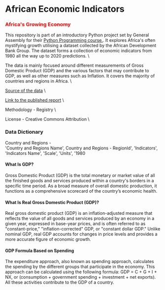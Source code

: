 # African Economic Indicators

### <span style="color:red">Africa's Growing Economy</span> 

This repository is part of an introductory Python project set by General Assembly for their [Python Programming course.](https://generalassemb.ly/education/python-programming). It explores Africa's often mystifying growth utilising a dataset collected by the African Development Bank Group. The dataset forms a collection of economic indicators from 1980 all the way up to 2020 predictions. \

The data is mainly focused around different measurements of Gross Domestic Product (GDP) and the various factors that may contribute to GDP, as well as other measures such as Inflation. It covers the majority of countries and regions in Africa. \


[Source of the data](https://data.humdata.org/dataset/african-economic-outlook-august-2015) \

[Link to the published report](https://www.afdb.org/en/knowledge/publications/african-economic-outlook) \

Methodology - Registry \

License - Creative Commons Attribution \


### Data Dictionary
Country and Regions -  \
'Country and Regions Name',
Country and Regions - RegionId', 
'Indicators', 
'Indicators Name',
'Scale', 
'Units', 
'1980

#### What Is GDP?
Gross Domestic Product (GDP) is the total monetary or market value of all the finished goods and services produced within a country's borders in a specific time period. As a broad measure of overall domestic production, it functions as a comprehensive scorecard of the country’s economic health.

#### What Is Real Gross Domestic Product (GDP)?
Real gross domestic product (GDP) is an inflation-adjusted measure that reflects the value of all goods and services produced by an economy in a given year, expressed in base-year prices, and is often referred to as "constant-price," "inflation-corrected" GDP, or "constant dollar GDP." Unlike nominal GDP, real GDP accounts for changes in price levels and provides a more accurate figure of economic growth.

#### GDP Formula Based on Spending
The expenditure approach, also known as spending approach, calculates the spending by the different groups that participate in the economy. This approach can be calculated using the following formula: GDP = C + G + I + NX, or (consumption + government spending + investment + net exports). All these activities contribute to the GDP of a country.

